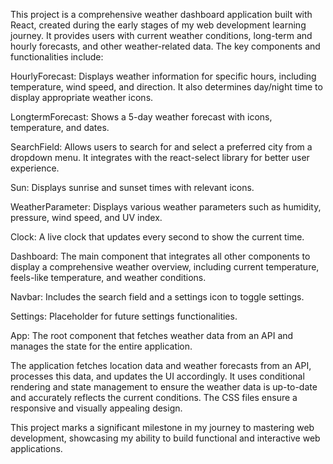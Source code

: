 This project is a comprehensive weather dashboard application built with React, created during the early stages of my web development learning journey. It provides users with current weather conditions, long-term and hourly forecasts, and other weather-related data. The key components and functionalities include:

HourlyForecast: Displays weather information for specific hours, including temperature, wind speed, and direction. It also determines day/night time to display appropriate weather icons.

LongtermForecast: Shows a 5-day weather forecast with icons, temperature, and dates.

SearchField: Allows users to search for and select a preferred city from a dropdown menu. It integrates with the react-select library for better user experience.

Sun: Displays sunrise and sunset times with relevant icons.

WeatherParameter: Displays various weather parameters such as humidity, pressure, wind speed, and UV index.

Clock: A live clock that updates every second to show the current time.

Dashboard: The main component that integrates all other components to display a comprehensive weather overview, including current temperature, feels-like temperature, and weather conditions.

Navbar: Includes the search field and a settings icon to toggle settings.

Settings: Placeholder for future settings functionalities.

App: The root component that fetches weather data from an API and manages the state for the entire application.

The application fetches location data and weather forecasts from an API, processes this data, and updates the UI accordingly. It uses conditional rendering and state management to ensure the weather data is up-to-date and accurately reflects the current conditions. The CSS files ensure a responsive and visually appealing design.

This project marks a significant milestone in my journey to mastering web development, showcasing my ability to build functional and interactive web applications.
